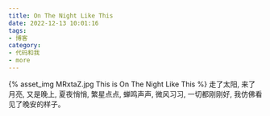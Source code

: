 ```yaml
---
title: On The Night Like This
date: 2022-12-13 10:01:16
tags:
- 博客
category:
- 代码和我
- more
---
```

{% asset_img MRxtaZ.jpg This is On The Night Like This %}
走了太阳, 来了月亮, 又是晚上, 夏夜悄悄, 繁星点点, 蝉鸣声声, 微风习习, 一切都刚刚好, 我仿佛看见了晚安的样子。